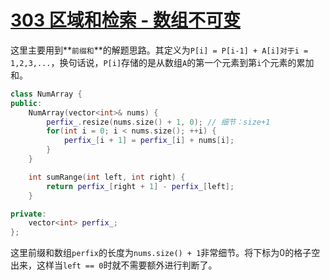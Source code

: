 # [303 区域和检索 - 数组不可变](https://leetcode.cn/problems/range-sum-query-immutable/)

这里主要用到**`前缀和`**的解题思路。其定义为`P[i] = P[i-1] + A[i]对于i = 1,2,3,...`，换句话说，`P[i]`存储的是从数组`A`的第一个元素到第`i`个元素的累加和。

```c++
class NumArray {
public:
    NumArray(vector<int>& nums) {
        perfix_.resize(nums.size() + 1, 0); // 细节：size+1
        for(int i = 0; i < nums.size(); ++i) {
            perfix_[i + 1] = perfix_[i] + nums[i];
        }
	}

    int sumRange(int left, int right) {
        return perfix_[right + 1] - perfix_[left];
	}

private:
	vector<int> perfix_;
};
```

这里前缀和数组`perfix`的长度为`nums.size() + 1`非常细节。将下标为0的格子空出来，这样当`left == 0`时就不需要额外进行判断了。